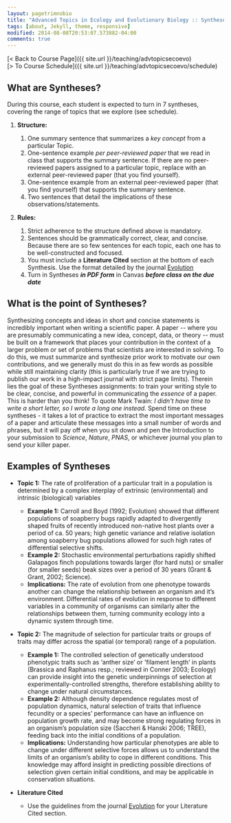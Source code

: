 ```yaml
---
layout: pagetrimnobio
title: "Advanced Topics in Ecology and Evolutionary Biology :: Syntheses"
tags: [about, Jekyll, theme, responsive]
modified: 2014-08-08T20:53:07.573882-04:00
comments: true
---
```


[< Back to Course Page]({{ site.url }}/teaching/advtopicsecoevo)  
[> To Course Schedule]({{ site.url }}/teaching/advtopicsecoevo/schedule)

## What are Syntheses?

During this course, each student is expected to turn in 7 syntheses, covering the range of topics that we explore (see schedule).  

1. **Structure:**  
    1. One summary sentence that summarizes a *key concept* from a particular Topic.
    2. One-sentence example *per peer-reviewed paper* that we read in class that supports the summary sentence. If there are no peer-reviewed papers assigned to a particular topic, replace with an external peer-reviewed paper (that you find yourself).  
    3. One-sentence example from an external peer-reviewed paper (that you find yourself) that supports the summary sentence.
    4. Two sentences that detail the implications of these observations/statements.  

2. **Rules:**  
    1. Strict adherence to the structure defined above is mandatory.  
    2. Sentences should be grammatically correct, clear, and concise. Because there are so few sentences for each topic, each one has to be well-constructed and focused.  
    3. You must include a **Literature Cited** section at the bottom of each Synthesis. Use the format detailed by the journal [Evolution](https://onlinelibrary.wiley.com/page/journal/15585646/homepage/forauthors.html#4)  
    4. Turn in Syntheses ***in PDF form*** in Canvas ***before class on the due date***   


## What is the point of Syntheses?

Synthesizing concepts and ideas in short and concise statements is incredibly important when writing a scientific paper. A paper -- where you are presumably communicating a new idea, concept, data, or theory -- must be built on a framework that places your contribution in the context of a larger problem or set of problems that scientists are interested in solving. To do this, we must summarize and synthesize prior work to motivate our own contributions, and we generally must do this in as few words as possible while still maintaining clarity (this is particularly true if we are trying to publish our work in a high-impact journal with strict page limits). Therein lies the goal of these Syntheses assignments: to train your writing style to be clear, concise, and powerful in communicating the *essence* of a paper. This is harder than you think! To quote Mark Twain: *I didn't have time to write a short letter, so I wrote a long one instead.* Spend time on these syntheses - it takes a lot of practice to extract the most important messages of a paper and articulate these messages into a small number of words and phrases, but it will pay off when you sit down and pen the Introduction to your submission to *Science*, *Nature*, *PNAS*, or whichever journal you plan to send your killer paper.

## Examples of Syntheses
* **Topic 1:** The rate of proliferation of a particular trait in a population is determined by a complex interplay of extrinsic (environmental) and intrinsic (biological) variables
    * **Example 1:** Carroll and Boyd (1992; Evolution) showed that different populations of soapberry bugs rapidly adapted to divergently shaped fruits of recently introduced non-native host plants over a period of ca. 50 years; high genetic variance and relative isolation among soapberry bug populations allowed for such high rates of differential selective shifts.
    * **Example 2:** Stochastic environmental perturbations rapidly shifted Galapagos finch populations towards larger (for hard nuts) or smaller (for smaller seeds) beak sizes over a period of 30 years (Grant & Grant, 2002; Science).
    * **Implications:** The rate of evolution from one phenotype towards another can change the relationship between an organism and it’s environment. Differential rates of evolution in response to different variables in a community of organisms can similarly alter the relationships between them, turning community ecology into a dynamic system through time.

* **Topic 2:** The magnitude of selection for particular traits or groups of traits may differ across the spatial (or temporal) range of a population.
    * **Example 1:** The controlled selection of genetically understood phenotypic traits such as ‘anther size’ or 'filament length' in plants (Brassica and Raphanus resp.; reviewed in Conner 2003; Ecology) can provide insight into the genetic underpinnings of selection at experimentally-controlled strengths, therefore establishing ability to change under natural circumstances.
    * **Example 2:** Although density dependence regulates most of population dynamics, natural selection of traits that influence fecundity or a species’ performance can have an influence on population growth rate, and may become strong regulating forces in an organism’s population size (Saccheri & Hanski 2006; TREE), feeding back into the initial conditions of a population.
    * **Implications:** Understanding how particular phenotypes are able to change under different selective forces allows us to understand the limits of an organism’s ability to cope in different conditions. This knowledge may afford insight in predicting possible directions of selection given certain initial conditions, and may be applicable in conservation situations.

* **Literature Cited**
    * Use the guidelines from the journal [Evolution](https://onlinelibrary.wiley.com/page/journal/15585646/homepage/forauthors.html#4) for your Literature Cited section. 